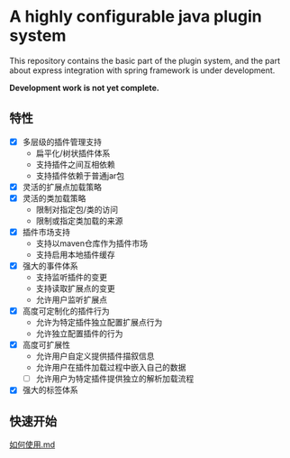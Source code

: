 # A highly configurable java plugin system

This repository contains the basic part of the plugin system, and the part about express integration with spring 
framework is under development.

**Development work is not yet complete.**

## 特性
- [x] 多层级的插件管理支持
  - 扁平化/树状插件体系
  - 支持插件之间互相依赖
  - 支持插件依赖于普通jar包
- [x] 灵活的扩展点加载策略
- [x] 灵活的类加载策略
  - 限制对指定包/类的访问
  - 限制或指定类加载的来源
- [x] 插件市场支持
  - 支持以maven仓库作为插件市场
  - 支持启用本地插件缓存
- [x] 强大的事件体系
  - 支持监听插件的变更
  - 支持读取扩展点的变更
  - 允许用户监听扩展点
- [x] 高度可定制化的插件行为
  - 允许为特定插件独立配置扩展点行为
  - 允许独立配置插件的行为
- [x] 高度可扩展性
  - 允许用户自定义提供插件描叙信息
  - 允许用户在插件加载过程中嵌入自己的数据
  - [ ] 允许用户为特定插件提供独立的解析加载流程
- [x] 强大的标签体系

## 快速开始
[如何使用.md](./documents/如何使用.md)